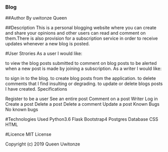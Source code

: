 ### Blog
##Author
By uwitonze Queen

##Description
This is a personal blogging website where you can create and share your opinions and other users can read and comment on them.There is also provision for a subscription service in order to receive updates whenever a new blog is posted.

#User Strories
As a user I would like:

to view the blog posts submitted
to comment on blog posts
to be alerted when a new post is made by joining a subscription.
As a writer I would like:

to sign in to the blog.
to create blog posts from the application.
to delete comments that I find insulting or degrading.
to update or delete blogs posts I have created.
Specifications

Register to be a user
See an entire post
Comment on a post
Writer Log in
Create a post
Delete a post
Delete a comment
Update a post
Known Bugs
No known bugs

#Technologies Used
Python3.6
Flask
Bootstrap4
Postgres Database
CSS
HTML


#Licence
MIT License

Copyright (c) 2019 Queen Uwitonze